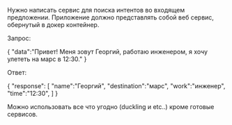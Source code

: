 Нужно написать сервис для поиска интентов во входящем предложении. Приложение должно представлять собой веб сервис, обернутый в докер контейнер.

Запрос:

{ "data":"Привет! Меня зовут Георгий, работаю инженером, я хочу улететь на марс в 12:30." }

Ответ:

{ "response": [ "name":"Георгий", "destination":"марс", "work":"инженер", "time":"12:30", ] }

Можно использовать все что угодно (duckling и etc..) кроме готовые сервисов.
